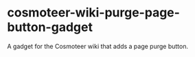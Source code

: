 # cosmoteer-wiki-purge-page-button-gadget
 A gadget for the Cosmoteer wiki that adds a page purge button.
